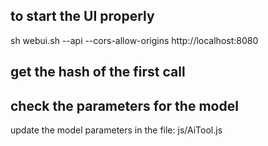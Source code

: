 ## to start the UI properly

sh webui.sh --api --cors-allow-origins http://localhost:8080

## get the hash of the first call

## check the parameters for the model

update the model parameters in the file: js/AiTool.js
